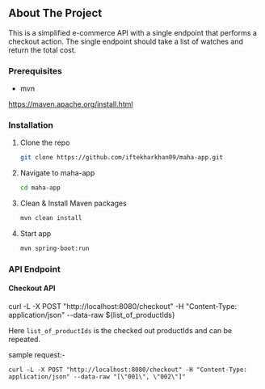 <!-- ABOUT THE PROJECT -->
## About The Project

This is a simplified e-commerce API with a single endpoint that performs a checkout action. 
The single endpoint should take a list of watches and return the total cost.

### Prerequisites
* mvn

https://maven.apache.org/install.html

### Installation

1. Clone the repo
   ```sh
   git clone https://github.com/iftekharkhan09/maha-app.git
   ```
2. Navigate to maha-app
   ```sh
   cd maha-app
   ```
   
3. Clean & Install Maven packages
   ```sh
   mvn clean install
   ```
4. Start app
    ```sh
    mvn spring-boot:run
   ```
### API Endpoint

#### Checkout API
curl -L -X POST "http://localhost:8080/checkout" -H "Content-Type: application/json" --data-raw ${list_of_productIds}

Here `list_of_productIds` is the checked out productIds and can be repeated.

sample request:-
```
curl -L -X POST "http://localhost:8080/checkout" -H "Content-Type: application/json" --data-raw "[\"001\", \"002\"]"
```

